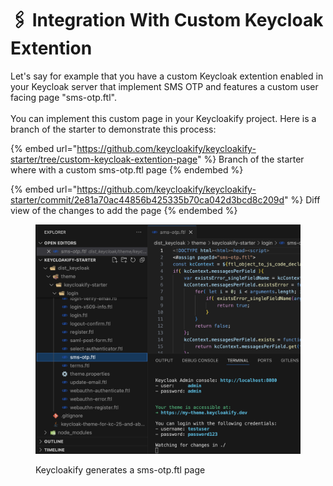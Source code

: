 # 🖇️ Integration With Custom Keycloak Extention

Let's say for example that you have a custom Keycloak extention enabled in your Keycloak server that implement SMS OTP and features a custom user facing page "sms-otp.ftl".  \
\
You can implement this custom page in your Keycloakify project. Here is a branch of the starter to demonstrate this process: &#x20;

{% embed url="https://github.com/keycloakify/keycloakify-starter/tree/custom-keycloak-extention-page" %}
Branch of the starter where with a custom sms-otp.ftl page
{% endembed %}

{% embed url="https://github.com/keycloakify/keycloakify-starter/commit/2e81a70ac44856b425335b70ca042d3bcd8c209d" %}
Diff view of the changes to add the page
{% endembed %}

<figure><img src=".gitbook/assets/image.png" alt=""><figcaption><p>Keycloakify generates a sms-otp.ftl page</p></figcaption></figure>
